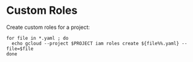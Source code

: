 # Custom Roles

Create custom roles for a project:

```
for file in *.yaml ; do
  echo gcloud --project $PROJECT iam roles create ${file%%.yaml} --file=$file
done
```

